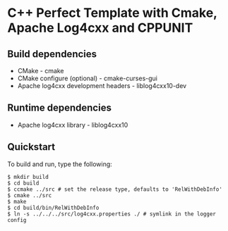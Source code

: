 # C++ Perfect Template with Cmake, Apache Log4cxx and CPPUNIT

## Build dependencies

- CMake - cmake
- CMake configure (optional) - cmake-curses-gui
- Apache log4cxx development headers - liblog4cxx10-dev

## Runtime dependencies

- Apache log4cxx library - liblog4cxx10

## Quickstart

To build and run, type the following:
    
    $ mkdir build
    $ cd build
    $ ccmake ../src # set the release type, defaults to 'RelWithDebInfo'
    $ cmake ../src
    $ make
    $ cd build/bin/RelWithDebInfo
    $ ln -s ../../../src/log4cxx.properties ./ # symlink in the logger config
